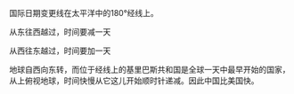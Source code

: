 国际日期变更线在太平洋中的180°经线上。

从东往西越过，时间要减一天

从西往东越过，时间要加一天

地球自西向东转，而位于经线上的基里巴斯共和国是全球一天中最早开始的国家，从上俯视地球，时间快慢从它这儿开始顺时针递减。因此中国比美国快。